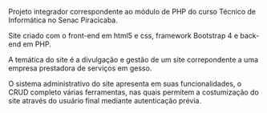 Projeto integrador correspondente ao módulo de PHP do curso Técnico de Informática no Senac Piracicaba.

Site criado com o front-end em html5 e css, framework Bootstrap 4 e back-end em PHP.

A temática do site é a divulgação e gestão de um site correpondente a uma empresa prestadora de serviços em gesso.

O sistema administrativo do site apresenta em suas funcionalidades, o CRUD completo várias ferramentas, nas quais permitem a costumização do site através do usuário final mediante autenticação prévia.
